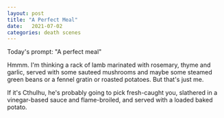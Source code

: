```yaml
---
layout: post
title: "A Perfect Meal"
date:   2021-07-02
categories: death scenes
---
```

Today's prompt: "A perfect meal"

Hmmm. I'm thinking a rack of lamb marinated with rosemary, thyme and garlic, served with some sauteed mushrooms and maybe some steamed green beans or a fennel gratin or roasted potatoes. But that's just me.

If it's Cthulhu, he's probably going to pick fresh-caught you, slathered in a vinegar-based sauce and flame-broiled, and served with a loaded baked potato. 
